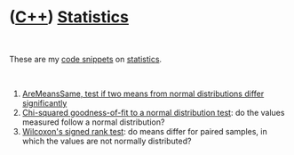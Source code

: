 
 

 

 

 

 

([C++](Cpp.md)) [Statistics](CppStatistics.md)
================================================

 

These are my [code snippets](CppCodeSnippets.md) on
[statistics](CppStatistics.md).

 

1.  [AreMeansSame, test if two means from normal distributions differ
    significantly](CppAreMeansSame.md)
2.  [Chi-squared goodness-of-fit to a normal distribution
    test](CppChiSquaredGoodnessOfFitToNormalDistribution.md): do the
    values measured follow a normal distribution?
3.  [Wilcoxon's signed rank test](CppWilcoxonsSignedRankTest.md): do
    means differ for paired samples, in which the values are not
    normally distributed?

 

 

 

 

 

 

